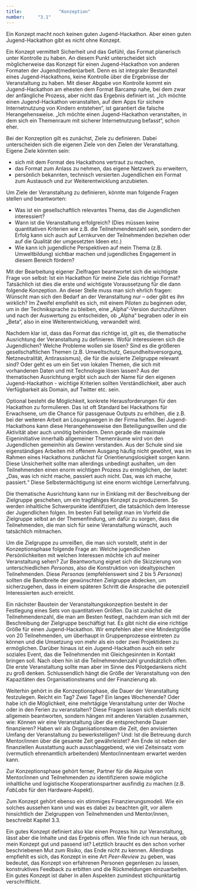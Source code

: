```yaml
---
title: 				"Konzeption"
number: 	"3.1"
---
```


Ein Konzept macht noch keinen guten Jugend-Hackathon. Aber einen guten Jugend-Hackathon gibt es nicht ohne Konzept. 

Ein Konzept vermittelt Sicherheit und das Gefühl, das Format planerisch unter Kontrolle zu haben. An diesem Punkt unterscheidet sich möglicherweise das Konzept für einen Jugend-Hackathon von anderen Formaten der Jugend(medien)arbeit. Denn es ist integraler Bestandteil eines Jugend-Hackathons, keine Kontrolle über die Ergebnisse der Veranstaltung zu haben. Mit dieser Abgabe von Kontrolle kommt ein Jugend-Hackathon am ehesten dem Format Barcamp nahe, bei dem zwar der anfängliche Prozess, aber nicht das Ergebnis definiert ist. „Ich möchte einen Jugend-Hackathon veranstalten, auf dem Apps für sichere Internetnutzung von Kindern entstehen“, ist garantiert die falsche Herangehensweise. „Ich möchte einen Jugend-Hackathon veranstalten, in dem sich ein Themenraum mit sicherer Internetnutzung befasst“, schon eher. 

Bei der Konzeption gilt es zunächst, Ziele zu definieren. Dabei unterscheiden sich die eigenen Ziele von den Zielen der Veranstaltung. Eigene Ziele könnten sein:

* sich mit dem Format des Hackathons vertraut zu machen,
* das Format zum Anlass zu nehmen, das eigene Netzwerk zu erweitern,
* persönlich bekannten, technisch versierten Jugendlichen ein Format zum Austausch und zur Weiterentwicklung anzubieten.

Um Ziele der Veranstaltung zu definieren, könnte man folgende Fragen stellen und beantworten:

* Was ist ein gesellschaftlich relevantes Thema, das die Jugendlichen interessiert? 
* Wann ist die Veranstaltung erfolgreich? (Dies müssen keine quantitativen Kriterien wie z.B. die Teilnehmendenzahl sein, sondern der Erfolg kann sich auch auf Lernkurven der Teilnehmenden beziehen oder auf die Qualität der umgesetzten Ideen etc.)
* Wie kann ich jugendliche Perspektiven auf mein Thema (z.B. Umweltbildung) sichtbar machen und jugendliches Engagement in diesem Bereich fördern?

Mit der Bearbeitung eigener Zielfragen beantwortet sich die wichtigste Frage von selbst: Ist ein Hackathon für meine Ziele das richtige Format? Tatsächlich ist dies die erste und wichtigste Voraussetzung für die dann folgende Konzeption. An dieser Stelle muss man sich ehrlich fragen: Wünscht man sich den Bedarf an der Veranstaltung nur – oder gibt es ihn wirklich? Im Zweifel empfiehlt es sich, mit einem Piloten zu beginnen oder, um in der Techniksprache zu bleiben, eine „Alpha“-Version durchzuführen und nach der Auswertung zu entscheiden, ob „Alpha“ begraben oder in ein „Beta“, also in eine Weiterentwicklung, verwandelt wird. 

Nachdem klar ist, dass das Format das richtige ist, gilt es, die thematische Ausrichtung der Veranstaltung zu definieren. Wofür interessieren sich die Jugendlichen? Welche Probleme wollen sie lösen? Sind es die größeren gesellschaftlichen Themen (z.B. Umweltschutz, Gesundheitsversorgung, Netzneutralität, Antirassismus), die für die avisierte Zielgruppe relevant sind? Oder geht es um ein Set von lokalen Themen, die sich mit vorhandenen Daten und mit Technologie lösen lassen? 
Aus der thematischen Ausrichtung ergibt sich auch der Name für den eigenen Jugend-Hackathon - wichtige Kriterien sollten Verständlichkeit, aber auch Verfügbarkeit als Domain, auf Twitter etc. sein.

              
Optional besteht die Möglichkeit, konkrete Herausforderungen für den Hackathon zu formulieren. Das ist oft Standard bei Hackathons für Erwachsene, um die Chance für passgenaue Outputs zu erhöhen, die z.B. bei der weiteren Arbeit an Lösungswegen in der Firma helfen. Bei Jugend-Hackathons kann diese Herangehensweise den Beteiligungswillen und die Aktivität aber auch unnötig behindern. Denn gerade die maximale Eigeninitiative innerhalb allgemeiner Themenräume wird von den Jugendlichen gemeinhin als Gewinn verstanden. Aus der Schule sind sie eigenständiges Arbeiten mit offenem Ausgang häufig nicht gewöhnt, was im Rahmen eines Hackathons zunächst für Orientierungslosigkeit sorgen kann. Diese Unsicherheit sollte man allerdings unbedingt aushalten, um den Teilnehmenden einen enorm wichtigen Prozess zu ermöglichen, der lautet: „Das, was ich nicht mache, passiert auch nicht. Das, was ich mache, passiert.“ Diese Selbstermächtigung ist eine enorm wichtige Lernerfahrung.

Die thematische Ausrichtung kann nur in Einklang mit der Beschreibung der Zielgruppe geschehen, um ein tragfähiges Konzept zu produzieren. So werden inhaltliche Schwerpunkte identifiziert, die tatsächlich dem Interesse der Jugendlichen folgen. Im besten Fall beteiligt man im Vorfeld die Zielgruppe selbst an der Themenfindung, um dafür zu sorgen, dass die Teilnehmenden, die man sich für seine Veranstaltung wünscht, auch tatsächlich mitmachen.

Um die Zielgruppe zu umreißen, die man sich vorstellt, steht in der Konzeptionsphase folgende Frage an: Welche jugendlichen Persönlichkeiten mit welchen Interessen möchte ich auf meiner Veranstaltung sehen? Zur Beantwortung eignet sich die Skizzierung von unterschiedlichen *Personas*, also die Konstruktion von idealtypischen Teilnehmenden. Diese *Personas* (empfehlenswert sind 2 bis 5 *Personas*) sollten die Bandbreite der gewünschten Zielgruppe abdecken, um sicherzugehen, dass in einem späteren Schritt die Ansprache die potenziell Interessierten auch erreicht.

­Ein nächster Baustein der Veranstaltungskonzeption besteht in der Festlegung eines Sets von quantitativen Größen. Da ist zunächst die Teilnehmendenzahl, die man am Besten festlegt, nachdem man sich mit der Beschreibung der Zielgruppe beschäftigt hat. Es gibt nicht die eine richtige Größe für einen Jugend-Hackathon. Wir empfehlen aber eine Mindestgröße von 20 Teilnehmenden, um überhaupt in Gruppenprozesse eintreten zu können und die Umsetzung von mehr als ein oder zwei Projektideen zu ermöglichen. Darüber hinaus ist ein Jugend-Hackathon auch ein sehr soziales Event, das die Teilnehmenden mit Gleichgesinnten in Kontakt bringen soll. Nach oben hin ist die Teilnehmendenzahl grundsätzlich offen. Die erste Veranstaltung sollte man aber im Sinne des Pilotgedankens nicht zu groß denken. Schlussendlich hängt die Größe der Veranstaltung von den Kapazitäten des Organisationsteams und der Finanzierung ab.

Weiterhin gehört in die Konzeptionsphase, die Dauer der Veranstaltung festzulegen. Reicht ein Tag? Zwei Tage? Ein langes Wochenende? Oder habe ich die Möglichkeit, eine mehrtägige Veranstaltung unter der Woche oder in den Ferien zu veranstalten? Diese Fragen lassen sich ebenfalls nicht allgemein beantworten, sondern hängen mit anderen Variablen zusammen, wie: Können wir eine Veranstaltung über die entsprechende Dauer finanzieren? Haben wir als Organisationsteam die Zeit, den anvisierten Umfang der Veranstaltung zu bewerkstelligen? Und: Ist die Betreuung durch Mentor/innen über die gesamte Zeit gewährleistet? Am Ende ist neben der finanziellen Ausstattung auch ausschlaggebend, wie viel Zeiteinsatz vom (vermutlich ehrenamtlich arbeitenden) Mentor/innenteam erwartet werden kann.

Zur Konzeptionsphase gehört ferner, Partner für die Akquise von Mentor/innen und Teilnehmenden zu identifizieren sowie mögliche inhaltliche und logistische Kooperationspartner ausfindig zu machen (z.B. *FabLabs* für den Hardware-Aspekt).

Zum Konzept gehört ebenso ein stimmiges Finanzierungsmodell. Wie ein solches aussehen kann und was es dabei zu beachten gilt, vor allem hinsichtlich der Zielgruppen von Teilnehmenden und Mentor/innen, beschreibt Kapitel 3.3.

Ein gutes Konzept definiert also klar einen Prozess hin zur Veranstaltung, lässt aber die Inhalte und das Ergebnis offen. Wie finde ich nun heraus, ob mein Konzept gut und passend ist? Letztlich braucht es den schon vorher beschriebenen Mut zum Risiko, das Ende nicht zu kennen. Allerdings empfiehlt es sich, das Konzept in eine Art *Peer-Review* zu geben, was bedeutet, das Konzept von erfahrenen Personen gegenlesen zu lassen, konstruktives Feedback zu erbitten und die Rückmeldungen einzuarbeiten. Ein gutes Konzept ist daher in allen Aspekten zumindest stichpunktartig verschriftlicht. 